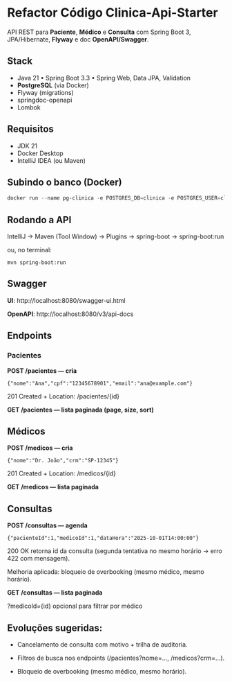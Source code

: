 # Refactor Código Clinica-Api-Starter 

API REST para **Paciente**, **Médico** e **Consulta** com Spring Boot 3, JPA/Hibernate, **Flyway** e doc **OpenAPI/Swagger**.

## Stack
- Java 21 • Spring Boot 3.3 • Spring Web, Data JPA, Validation
- **PostgreSQL** (via Docker)
- Flyway (migrations)
- springdoc-openapi
- Lombok

## Requisitos
- JDK 21
- Docker Desktop
- IntelliJ IDEA (ou Maven)

## Subindo o banco (Docker)
```powershell
docker run --name pg-clinica -e POSTGRES_DB=clinica -e POSTGRES_USER=clinica -e POSTGRES_PASSWORD=secret -p 5432:5432 -d postgres:15
```

## Rodando a API
IntelliJ → Maven (Tool Window) → Plugins → spring-boot → spring-boot:run

ou, no terminal:

```
mvn spring-boot:run
```

## Swagger
**UI**: http://localhost:8080/swagger-ui.html

**OpenAPI**: http://localhost:8080/v3/api-docs

## Endpoints
### Pacientes
**POST /pacientes — cria**
```
{"nome":"Ana","cpf":"12345678901","email":"ana@example.com"}
```
201 Created + Location: /pacientes/{id}

**GET /pacientes — lista paginada (page, size, sort)**

## Médicos
**POST /medicos — cria**
```
{"nome":"Dr. João","crm":"SP-12345"}
```
201 Created + Location: /medicos/{id}

**GET /medicos — lista paginada**

## Consultas
**POST /consultas — agenda**
```
{"pacienteId":1,"medicoId":1,"dataHora":"2025-10-01T14:00:00"}
```
200 OK retorna id da consulta (segunda tentativa no mesmo horário → erro 422 com mensagem).

Melhoria aplicada: bloqueio de overbooking (mesmo médico, mesmo horário).

**GET /consultas — lista paginada**

?medicoId={id} opcional para filtrar por médico

## Evoluções sugeridas:

 - Cancelamento de consulta com motivo + trilha de auditoria.

 - Filtros de busca nos endpoints (/pacientes?nome=..., /medicos?crm=...).

 - Bloqueio de overbooking (mesmo médico, mesmo horário).